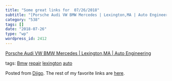 ```yaml
---
title: "Some great links for  07/26/2018"
subtitle: "[Porsche Audi VW BMW Mercedes | Lexington,MA | Auto Engineering](https://www.autoengineering.com)"
category: "538"
tags: []
date: "2018-07-26"
type: "wp"
wordpress_id: 2412
---
```

[Porsche Audi VW BMW Mercedes | Lexington,MA | Auto Engineering](https://www.autoengineering.com) 

 tags: [Bmw](https://www.diigo.com/user/pitosalas/Bmw) [repair](https://www.diigo.com/user/pitosalas/repair) [lexington](https://www.diigo.com/user/pitosalas/lexington) [auto](https://www.diigo.com/user/pitosalas/auto)

Posted from [Diigo](https://www.diigo.com). The rest of my favorite links are [here](https://www.diigo.com/user/pitosalas).